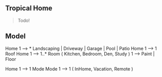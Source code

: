Tropical Home
-------------
>Todo!

Model
-----
Home 1 --> * Landscaping | Driveway | Garage | Pool | Patio
Home 1 --> 1 Roof
Home 1 --> 1..* Room ( Kitchen, Bedroom, Den, Study ) 1 --> Paint | Floor

Home 1 --> 1 Mode
Mode 1 --> 1 ( InHome, Vacation, Remote )